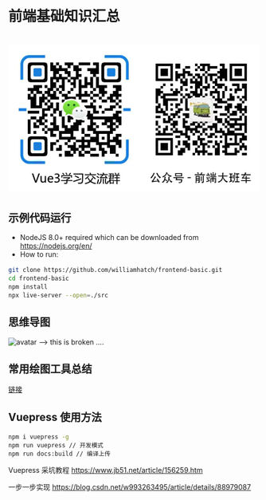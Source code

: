 # 前端基础知识汇总

# ![image-20201013102722296](assets/image-20201013102722296.png)

## 示例代码运行

- NodeJS 8.0+ required which can be downloaded from https://nodejs.org/en/
- How to run:

```bash
git clone https://github.com/williamhatch/frontend-basic.git
cd frontend-basic
npm install
npx live-server --open=./src

```

## 思维导图

![avatar](xmind/interview.jpg) --> this is broken ....

## 常用绘图工具总结

[链接](./doc/绘图工具总结.md)

## Vuepress 使用方法

```bash
npm i vuepress -g
npm run vuepress // 开发模式
npm run docs:build // 编译上传

```

Vuepress 采坑教程 https://www.jb51.net/article/156259.htm

一步一步实现 https://blog.csdn.net/w993263495/article/details/88979087
